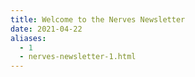 ```yaml
---
title: Welcome to the Nerves Newsletter
date: 2021-04-22
aliases:
  - 1
  - nerves-newsletter-1.html
---
```

